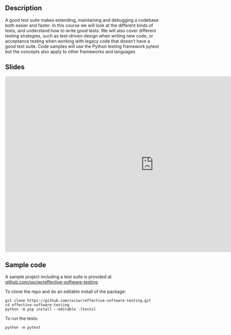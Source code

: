 ## Description

A good test suite makes extending, maintaining and debugging a codebase both easier and
faster. In this course we will look at the different kinds of tests, and understand how to write
good tests. We will also cover different testing strategies, such as test-driven-design when
writing new code, or acceptance testing when working with legacy code that doesn’t have a
good test suite. Code samples will use the Python testing framework pytest but the concepts
also apply to other frameworks and languages

## Slides

<iframe src="https://docs.google.com/presentation/d/e/2PACX-1vSqBlhIGMFkkWAiwTqUHYu6BugF846n45BPU288re_3hec6HTBLtrqWd1Xuco9aBIzCChCr4bYYYTZj/embed?start=false&loop=false&delayms=3000" frameborder="0" width="960" height="569" allowfullscreen="true" mozallowfullscreen="true" webkitallowfullscreen="true"></iframe>

## Sample code

A sample project including a test suite is provided at [github.com/ssciwr/effective-software-testing](https://github.com/ssciwr/effective-software-testing)

To clone the repo and do an editable install of the package:

```
git clone https://github.com/ssciwr/effective-software-testing.git
cd effective-software-testing
python -m pip install --editable .[tests]
```

To run the tests:

```
python -m pytest
```
